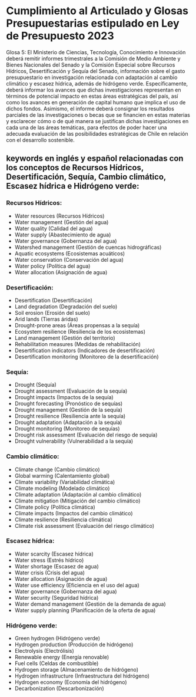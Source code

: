 # Cumplimiento al Articulado y Glosas Presupuestarias estipulado en Ley de Presupuesto 2023


Glosa 5: El Ministerio de Ciencias, Tecnología, Conocimiento e Innovación deberá remitir informes trimestrales a la Comisión de Medio Ambiente y Bienes Nacionales del Senado y la Comisión Especial sobre Recursos Hídricos, Desertificación y Sequía del Senado, información sobre el gasto presupuestario en investigación relacionada con adaptación al cambio climático y escasez hídrica, además de hidrógeno verde. Específicamente, deberá informar los avances que dichas investigaciones representan en términos de potencial impacto en estas áreas estratégicas del país, así como los avances en generación de capital humano que implica el uso de dichos fondos. Asimismo, el informe deberá consignar los resultados parciales de las investigaciones o becas que se financien en estas materias y esclarecer cómo o de qué manera se justifican dichas investigaciones en cada una de las áreas temáticas, para efectos de poder hacer una adecuada evaluación de las posibilidades estratégicas de Chile en relación con el desarrollo sostenible.	 	



## keywords en inglés y español relacionadas con los conceptos de Recursos Hídricos, Desertificación, Sequía, Cambio climático, Escasez hídrica e Hidrógeno verde:

### Recursos Hídricos:

- Water resources (Recursos Hídricos)
- Water management (Gestión del agua)
- Water quality (Calidad del agua)
- Water supply (Abastecimiento de agua)
- Water governance (Gobernanza del agua)
- Watershed management (Gestión de cuencas hidrográficas)
- Aquatic ecosystems (Ecosistemas acuáticos)
- Water conservation (Conservación del agua)
- Water policy (Política del agua)
- Water allocation (Asignación de agua)

### Desertificación:

- Desertification (Desertificación)
- Land degradation (Degradación del suelo)
- Soil erosion (Erosión del suelo)
- Arid lands (Tierras áridas)
- Drought-prone areas (Áreas propensas a la sequía)
- Ecosystem resilience (Resiliencia de los ecosistemas)
- Land management (Gestión del territorio)
- Rehabilitation measures (Medidas de rehabilitación)
- Desertification indicators (Indicadores de desertificación)
- Desertification monitoring (Monitoreo de la desertificación)

### Sequía:

- Drought (Sequía)
- Drought assessment (Evaluación de la sequía)
- Drought impacts (Impactos de la sequía)
- Drought forecasting (Pronóstico de sequías)
- Drought management (Gestión de la sequía)
- Drought resilience (Resiliencia ante la sequía)
- Drought adaptation (Adaptación a la sequía)
- Drought monitoring (Monitoreo de sequías)
- Drought risk assessment (Evaluación del riesgo de sequía)
- Drought vulnerability (Vulnerabilidad a la sequía)

### Cambio climático:

- Climate change (Cambio climático)
- Global warming (Calentamiento global)
- Climate variability (Variabilidad climática)
- Climate modeling (Modelado climático)
- Climate adaptation (Adaptación al cambio climático)
- Climate mitigation (Mitigación del cambio climático)
- Climate policy (Política climática)
- Climate impacts (Impactos del cambio climático)
- Climate resilience (Resiliencia climática)
- Climate risk assessment (Evaluación del riesgo climático)

### Escasez hídrica:

- Water scarcity (Escasez hídrica)
- Water stress (Estrés hídrico)
- Water shortage (Escasez de agua)
- Water crisis (Crisis del agua)
- Water allocation (Asignación de agua)
- Water use efficiency (Eficiencia en el uso del agua)
- Water governance (Gobernanza del agua)
- Water security (Seguridad hídrica)
- Water demand management (Gestión de la demanda de agua)
- Water supply planning (Planificación de la oferta de agua)

### Hidrógeno verde:

- Green hydrogen (Hidrógeno verde)
- Hydrogen production (Producción de hidrógeno)
- Electrolysis (Electrólisis)
- Renewable energy (Energía renovable)
- Fuel cells (Celdas de combustible)
- Hydrogen storage (Almacenamiento de hidrógeno)
- Hydrogen infrastructure (Infraestructura del hidrógeno)
- Hydrogen economy (Economía del hidrógeno)
- Decarbonization (Descarbonización)
